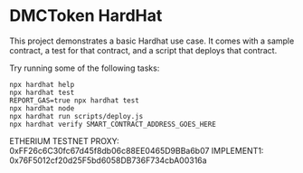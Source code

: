 # DMCToken HardHat

This project demonstrates a basic Hardhat use case. It comes with a sample contract, a test for that contract, and a script that deploys that contract.

Try running some of the following tasks:

```shell
npx hardhat help
npx hardhat test
REPORT_GAS=true npx hardhat test
npx hardhat node
npx hardhat run scripts/deploy.js
npx hardhat verify SMART_CONTRACT_ADDRESS_GOES_HERE
```


ETHERIUM TESTNET
PROXY: 0xFF26c6C30fc67d45f8db06c88EE0465D9BBa6b07
IMPLEMENT1: 0x76F5012cf20d25F5bd6058DB736F734cbA00316a